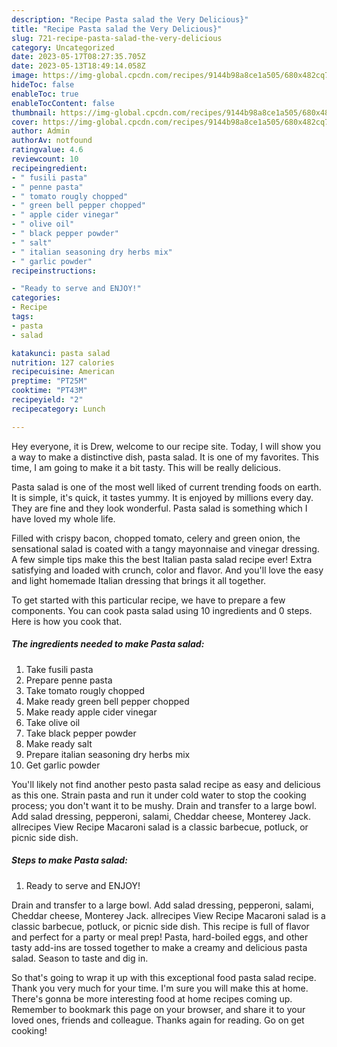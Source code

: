 ```yaml
---
description: "Recipe Pasta salad the Very Delicious}"
title: "Recipe Pasta salad the Very Delicious}"
slug: 721-recipe-pasta-salad-the-very-delicious
category: Uncategorized
date: 2023-05-17T08:27:35.705Z
date: 2023-05-13T18:49:14.058Z
image: https://img-global.cpcdn.com/recipes/9144b98a8ce1a505/680x482cq70/pasta-salad-recipe-main-photo.jpg
hideToc: false
enableToc: true
enableTocContent: false
thumbnail: https://img-global.cpcdn.com/recipes/9144b98a8ce1a505/680x482cq70/pasta-salad-recipe-main-photo.jpg
cover: https://img-global.cpcdn.com/recipes/9144b98a8ce1a505/680x482cq70/pasta-salad-recipe-main-photo.jpg
author: Admin
authorAv: notfound
ratingvalue: 4.6
reviewcount: 10
recipeingredient:
- " fusili pasta"
- " penne pasta"
- " tomato rougly chopped"
- " green bell pepper chopped"
- " apple cider vinegar"
- " olive oil"
- " black pepper powder"
- " salt"
- " italian seasoning dry herbs mix"
- " garlic powder"
recipeinstructions:

- "Ready to serve and ENJOY!"
categories:
- Recipe
tags:
- pasta
- salad

katakunci: pasta salad 
nutrition: 127 calories
recipecuisine: American
preptime: "PT25M"
cooktime: "PT43M"
recipeyield: "2"
recipecategory: Lunch

---
```



Hey everyone, it is Drew, welcome to our recipe site. Today, I will show you a way to make a distinctive dish, pasta salad. It is one of my favorites. This time, I am going to make it a bit tasty. This will be really delicious.

Pasta salad is one of the most well liked of current trending foods on earth. It is simple, it's quick, it tastes yummy. It is enjoyed by millions every day. They are fine and they look wonderful. Pasta salad is something which I have loved my whole life.

Filled with crispy bacon, chopped tomato, celery and green onion, the sensational salad is coated with a tangy mayonnaise and vinegar dressing. A few simple tips make this the best Italian pasta salad recipe ever! Extra satisfying and loaded with crunch, color and flavor. And you&#39;ll love the easy and light homemade Italian dressing that brings it all together.


To get started with this particular recipe, we have to prepare a few components. You can cook pasta salad using 10 ingredients and 0 steps. Here is how you cook that.

<!--inarticleads1-->

##### The ingredients needed to make Pasta salad:

1. Take  fusili pasta
1. Prepare  penne pasta
1. Take  tomato rougly chopped
1. Make ready  green bell pepper chopped
1. Make ready  apple cider vinegar
1. Take  olive oil
1. Take  black pepper powder
1. Make ready  salt
1. Prepare  italian seasoning dry herbs mix
1. Get  garlic powder


You&#39;ll likely not find another pesto pasta salad recipe as easy and delicious as this one. Strain pasta and run it under cold water to stop the cooking process; you don&#39;t want it to be mushy. Drain and transfer to a large bowl. Add salad dressing, pepperoni, salami, Cheddar cheese, Monterey Jack. allrecipes View Recipe Macaroni salad is a classic barbecue, potluck, or picnic side dish. 

<!--inarticleads2-->

##### Steps to make Pasta salad:


1. Ready to serve and ENJOY!

Drain and transfer to a large bowl. Add salad dressing, pepperoni, salami, Cheddar cheese, Monterey Jack. allrecipes View Recipe Macaroni salad is a classic barbecue, potluck, or picnic side dish. This recipe is full of flavor and perfect for a party or meal prep! Pasta, hard-boiled eggs, and other tasty add-ins are tossed together to make a creamy and delicious pasta salad. Season to taste and dig in. 

So that's going to wrap it up with this exceptional food pasta salad recipe. Thank you very much for your time. I'm sure you will make this at home. There's gonna be more interesting food at home recipes coming up. Remember to bookmark this page on your browser, and share it to your loved ones, friends and colleague. Thanks again for reading. Go on get cooking!
